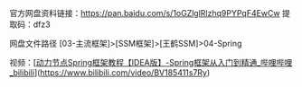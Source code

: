 官方网盘资料链接：https://pan.baidu.com/s/1oGZlglRlzhq9PYPqF4EwCw 
提取码：dfz3

网盘文件路径 [03-主流框架]>[SSM框架]>[王鹤SSM]>04-Spring



视频：[[动力节点Spring框架教程【IDEA版】-Spring框架从入门到精通_哔哩哔哩_bilibili](https://www.bilibili.com/video/BV1nz4y1d7uy)](https://www.bilibili.com/video/BV185411s7Ry)

